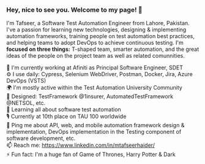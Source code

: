 ###  Hey, nice to see you. Welcome to my page! 👋  

<!--
**mtafseerhaider/mtafseerhaider** is a ✨ _special_ ✨ repository because its `README.md` (this file) appears on your GitHub profile.
Profile views counter

-->

I'm Tafseer, a Software Test Automation Engineer from Lahore, Pakistan. I've a passion for learning new technologies, designing & implementing automation frameworks, training people on test automation best practices, and helping teams to adopt DevOps to achieve continuous testing. I'm **focused on three things:** T-shaped team, smarter automation, and the great ideas of the people on the project team as well as related comunnities.

🏢 I'm currently working at Afiniti as Principal Software Engineer, SDET    
⚙️ I use daily: Cypress, Selenium WebDriver, Postman, Docker, Jira, Azure DevOps (VSTS)  
🌍 I'm mostly active within the Test Automation University Community  
💅 Designed: TestFramework @1insurer, AutomatedTestFramework @NETSOL, etc.  
🌱 Learning all about software test automation   
🎙 Currently at 10th place on TAU 100 worldwide  
💬 Ping me about API, web, and mobile automation framework design & implementation, DevOps implementation in the Testing component of software development, etc.  
📫 Reach me: https://www.linkedin.com/in/mtafseerhaider/  
⚡️ Fun fact: I'm a huge fan of Game of Thrones, Harry Potter & Dark  


